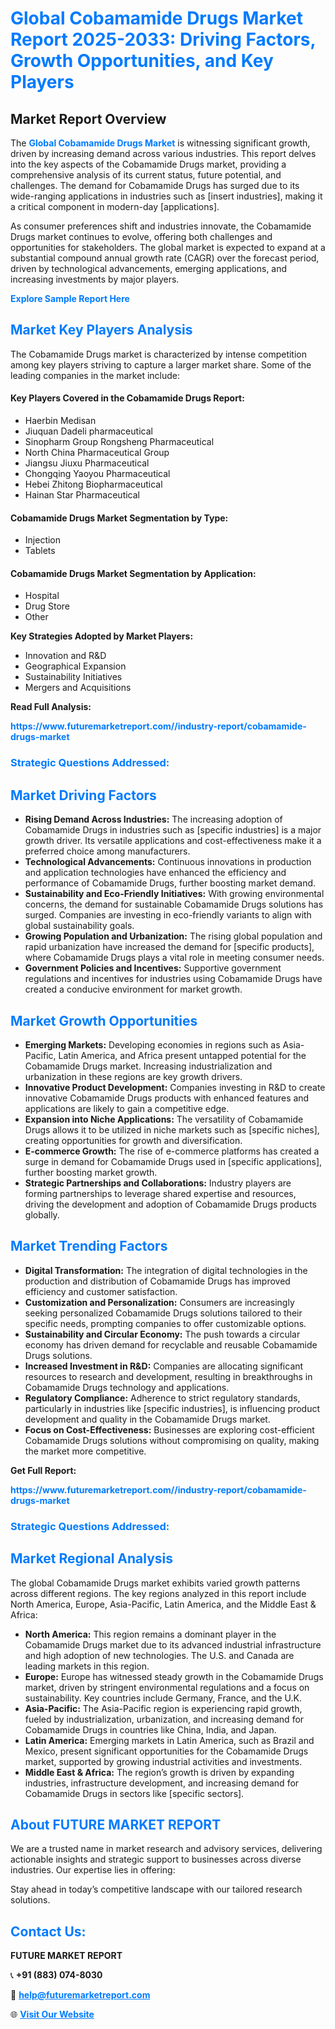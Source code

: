 <h1 style="color: #007BFF;">Global Cobamamide Drugs Market Report 2025-2033: Driving Factors, Growth Opportunities, and Key Players</h1>

<section id="overview">
<h2>Market Report Overview</h2>
<p>The <a href="https://www.futuremarketreport.com//industry-report/cobamamide-drugs-market" style="color: #007BFF; text-decoration: none;"><strong>Global Cobamamide Drugs Market</strong></a> is witnessing significant growth, driven by increasing demand across various industries. This report delves into the key aspects of the Cobamamide Drugs market, providing a comprehensive analysis of its current status, future potential, and challenges. The demand for Cobamamide Drugs has surged due to its wide-ranging applications in industries such as [insert industries], making it a critical component in modern-day [applications].</p>
<p>As consumer preferences shift and industries innovate, the Cobamamide Drugs market continues to evolve, offering both challenges and opportunities for stakeholders. The global market is expected to expand at a substantial compound annual growth rate (CAGR) over the forecast period, driven by technological advancements, emerging applications, and increasing investments by major players.</p>
</section>

<section id="overview">
<p><a href="https://www.futuremarketreport.com//request-sample/reportId=77720" style="color: #007BFF; text-decoration: none;"><strong>Explore Sample Report Here</strong></a></p>
</section>

<section id="key-players">
<h2 style="color: #007BFF;">Market Key Players Analysis</h2>
<p>The Cobamamide Drugs market is characterized by intense competition among key players striving to capture a larger market share. Some of the leading companies in the market include:</p>
<h4>Key Players Covered in the Cobamamide Drugs Report:</h4>
<ul><li>Haerbin Medisan</li><li>Jiuquan Dadeli pharmaceutical</li><li>Sinopharm Group Rongsheng Pharmaceutical</li><li>North China Pharmaceutical Group</li><li>Jiangsu Jiuxu Pharmaceutical</li><li>Chongqing Yaoyou Pharmaceutical</li><li>Hebei Zhitong Biopharmaceutical</li><li>Hainan Star Pharmaceutical</li></ul>
<h4>Cobamamide Drugs Market Segmentation by Type:</h4>
<ul><li>Injection</li><li>Tablets</li></ul>

<h4>Cobamamide Drugs Market Segmentation by Application:</h4>
<ul><li>Hospital</li><li>Drug Store</li><li>Other</li></ul>
<p><strong>Key Strategies Adopted by Market Players:</strong></p>
<ul>
<li>Innovation and R&D</li>
<li>Geographical Expansion</li>
<li>Sustainability Initiatives</li>
<li>Mergers and Acquisitions</li>
</ul>
</section>

<section>
<p><strong>Read Full Analysis: </strong></p><a href="https://www.futuremarketreport.com//industry-report/cobamamide-drugs-market" style="color: #007BFF; text-decoration: none;"><strong>https://www.futuremarketreport.com//industry-report/cobamamide-drugs-market</strong></a>
<h3 style="color: #007BFF;">Strategic Questions Addressed:</h3>
</section>

<section id="driving-factors">
<h2 style="color: #007BFF;">Market Driving Factors</h2>
<ul>
<li><strong>Rising Demand Across Industries:</strong> The increasing adoption of Cobamamide Drugs in industries such as [specific industries] is a major growth driver. Its versatile applications and cost-effectiveness make it a preferred choice among manufacturers.</li>
<li><strong>Technological Advancements:</strong> Continuous innovations in production and application technologies have enhanced the efficiency and performance of Cobamamide Drugs, further boosting market demand.</li>
<li><strong>Sustainability and Eco-Friendly Initiatives:</strong> With growing environmental concerns, the demand for sustainable Cobamamide Drugs solutions has surged. Companies are investing in eco-friendly variants to align with global sustainability goals.</li>
<li><strong>Growing Population and Urbanization:</strong> The rising global population and rapid urbanization have increased the demand for [specific products], where Cobamamide Drugs plays a vital role in meeting consumer needs.</li>
<li><strong>Government Policies and Incentives:</strong> Supportive government regulations and incentives for industries using Cobamamide Drugs have created a conducive environment for market growth.</li>
</ul>
</section>

<section id="growth-opportunities">
<h2 style="color: #007BFF;">Market Growth Opportunities</h2>
<ul>
<li><strong>Emerging Markets:</strong> Developing economies in regions such as Asia-Pacific, Latin America, and Africa present untapped potential for the Cobamamide Drugs market. Increasing industrialization and urbanization in these regions are key growth drivers.</li>
<li><strong>Innovative Product Development:</strong> Companies investing in R&D to create innovative Cobamamide Drugs products with enhanced features and applications are likely to gain a competitive edge.</li>
<li><strong>Expansion into Niche Applications:</strong> The versatility of Cobamamide Drugs allows it to be utilized in niche markets such as [specific niches], creating opportunities for growth and diversification.</li>
<li><strong>E-commerce Growth:</strong> The rise of e-commerce platforms has created a surge in demand for Cobamamide Drugs used in [specific applications], further boosting market growth.</li>
<li><strong>Strategic Partnerships and Collaborations:</strong> Industry players are forming partnerships to leverage shared expertise and resources, driving the development and adoption of Cobamamide Drugs products globally.</li>
</ul>
</section>

<section id="trending-factors">
<h2 style="color: #007BFF;">Market Trending Factors</h2>
<ul>
<li><strong>Digital Transformation:</strong> The integration of digital technologies in the production and distribution of Cobamamide Drugs has improved efficiency and customer satisfaction.</li>
<li><strong>Customization and Personalization:</strong> Consumers are increasingly seeking personalized Cobamamide Drugs solutions tailored to their specific needs, prompting companies to offer customizable options.</li>
<li><strong>Sustainability and Circular Economy:</strong> The push towards a circular economy has driven demand for recyclable and reusable Cobamamide Drugs solutions.</li>
<li><strong>Increased Investment in R&D:</strong> Companies are allocating significant resources to research and development, resulting in breakthroughs in Cobamamide Drugs technology and applications.</li>
<li><strong>Regulatory Compliance:</strong> Adherence to strict regulatory standards, particularly in industries like [specific industries], is influencing product development and quality in the Cobamamide Drugs market.</li>
<li><strong>Focus on Cost-Effectiveness:</strong> Businesses are exploring cost-efficient Cobamamide Drugs solutions without compromising on quality, making the market more competitive.</li>
</ul>
</section>

<section>
<p><strong>Get Full Report: </strong></p><a href="https://www.futuremarketreport.com//industry-report/cobamamide-drugs-market" style="color: #007BFF; text-decoration: none;"><strong>https://www.futuremarketreport.com//industry-report/cobamamide-drugs-market</strong></a>
<h3 style="color: #007BFF;">Strategic Questions Addressed:</h3>
</section>


<section id="regional-analysis">
<h2 style="color: #007BFF;">Market Regional Analysis</h2>
<p>The global Cobamamide Drugs market exhibits varied growth patterns across different regions. The key regions analyzed in this report include North America, Europe, Asia-Pacific, Latin America, and the Middle East & Africa:</p>
<ul>
<li><strong>North America:</strong> This region remains a dominant player in the Cobamamide Drugs market due to its advanced industrial infrastructure and high adoption of new technologies. The U.S. and Canada are leading markets in this region.</li>
<li><strong>Europe:</strong> Europe has witnessed steady growth in the Cobamamide Drugs market, driven by stringent environmental regulations and a focus on sustainability. Key countries include Germany, France, and the U.K.</li>
<li><strong>Asia-Pacific:</strong> The Asia-Pacific region is experiencing rapid growth, fueled by industrialization, urbanization, and increasing demand for Cobamamide Drugs in countries like China, India, and Japan.</li>
<li><strong>Latin America:</strong> Emerging markets in Latin America, such as Brazil and Mexico, present significant opportunities for the Cobamamide Drugs market, supported by growing industrial activities and investments.</li>
<li><strong>Middle East & Africa:</strong> The region’s growth is driven by expanding industries, infrastructure development, and increasing demand for Cobamamide Drugs in sectors like [specific sectors].</li>
</ul>
</section>

<footer>
<h2 style="color: #007BFF;">About FUTURE MARKET REPORT</h2>
<p>We are a trusted name in market research and advisory services, delivering actionable insights and strategic support to businesses across diverse industries. Our expertise lies in offering:</p>

<p>Stay ahead in today’s competitive landscape with our tailored research solutions.</p>

<h2 style="color: #007BFF;">Contact Us:</h2>
<p><strong>FUTURE MARKET REPORT</strong></p>
<p>📞 <strong>+91 (883) 074-8030</strong></p>
<p>📧 <strong><a href="mailto:help@futuremarketreport.com" style="color: #007BFF;">help@futuremarketreport.com</a></strong></p>
<p>🌐 <strong><a href="https://www.futuremarketreport.com/" style="color: #007BFF;">Visit Our Website</a></strong></p>
</footer>